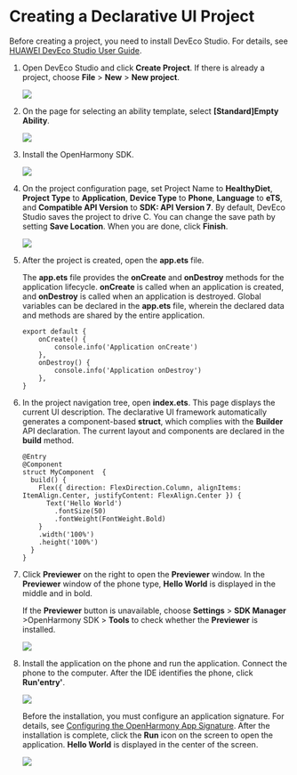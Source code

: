 # Creating a Declarative UI Project<a name="EN-US_TOPIC_0000001146785864"></a>

Before creating a project, you need to install DevEco Studio. For details, see  [HUAWEI DevEco Studio User Guide](https://developer.harmonyos.com/en/docs/documentation/doc-guides/tools_overview-0000001053582387).

1.  Open DevEco Studio and click  **Create Project**. If there is already a project, choose  **File**  \>  **New**  \>  **New project**.

    ![](figures/en-us_image_0000001168956332.png)

2.  On the page for selecting an ability template, select  **\[Standard\]Empty Ability**.

    ![](figures/en-us_image_0000001168059158.png)

3.  Install the OpenHarmony SDK.

    ![](figures/en-us_image_0000001213462329.png)

4.  On the project configuration page, set Project Name to  **HealthyDiet**,  **Project Type**  to  **Application**,  **Device Type**  to  **Phone**,  **Language**  to  **eTS**, and  **Compatible API Version**  to  **SDK: API Version 7**. By default, DevEco Studio saves the project to drive C. You can change the save path by setting  **Save Location**. When you are done, click  **Finish**.

    ![](figures/en-us_image_0000001167746622.png)

5.  After the project is created, open the  **app.ets**  file.

    The  **app.ets**  file provides the  **onCreate**  and  **onDestroy**  methods for the application lifecycle.  **onCreate**  is called when an application is created, and  **onDestroy**  is called when an application is destroyed. Global variables can be declared in the  **app.ets**  file, wherein the declared data and methods are shared by the entire application.

    ```
    export default {
        onCreate() {
            console.info('Application onCreate')
        },
        onDestroy() {
            console.info('Application onDestroy')
        },
    }
    ```

6.  In the project navigation tree, open  **index.ets**. This page displays the current UI description. The declarative UI framework automatically generates a component-based  **struct**, which complies with the  **Builder**  API declaration. The current layout and components are declared in the  **build**  method.

    ```
    @Entry
    @Component
    struct MyComponent  {
      build() {
        Flex({ direction: FlexDirection.Column, alignItems: ItemAlign.Center, justifyContent: FlexAlign.Center }) {
          Text('Hello World')
            .fontSize(50)
            .fontWeight(FontWeight.Bold)
        }
        .width('100%')
        .height('100%')
      }
    }
    ```

7.  Click  **Previewer**  on the right to open the  **Previewer**  window. In the  **Previewer**  window of the phone type,  **Hello World**  is displayed in the middle and in bold.

    If the  **Previewer**  button is unavailable, choose  **Settings**  \>  **SDK Manager**  \>OpenHarmony SDK \>  **Tools**  to check whether the  **Previewer**  is installed.

    ![](figures/en-us_image_0000001214595111.png)

8.  Install the application on the phone and run the application. Connect the phone to the computer. After the IDE identifies the phone, click  **Run'entry'**.

    ![](figures/en-us_image_0000001148858818.png)

    Before the installation, you must configure an application signature. For details, see  [Configuring the OpenHarmony App Signature](https://developer.harmonyos.com/en/docs/documentation/doc-guides/ohos-debugging-and-running-0000001263040487#section17660437768). After the installation is complete, click the  **Run**  icon on the screen to open the application.  **Hello World**  is displayed in the center of the screen.

    ![](figures/en-us_image_0000001158896538.png)

